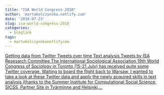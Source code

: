 ```yaml
---
title: "ISA World Congress 2018"
author: 'martakolczynska.netlify.com'
date: '2018-07-23'
slug: isa-world-congress-2018
categories:
  - bloglink
tags:
  - martakolczynskanetlifycom
---
```


[Getting data from Twitter Tweets over time Text analysis Tweets by ISA Resesarch Committee The International Sociological Association 19th World Congress of Sociology in Toronto (15-21 July) has received quite some Twitter coverage. Waiting to board the flight back to Warsaw, I wanted to take a look at these Twitter data and apply the newly acquired skills in text analysis (thanks to the Summer Institute for Computational Social Science, SICSS, Partner Site in Tvärminne and Helsinki,...<click to read more>](https://martakolczynska.com/post/isa-twitter/)

